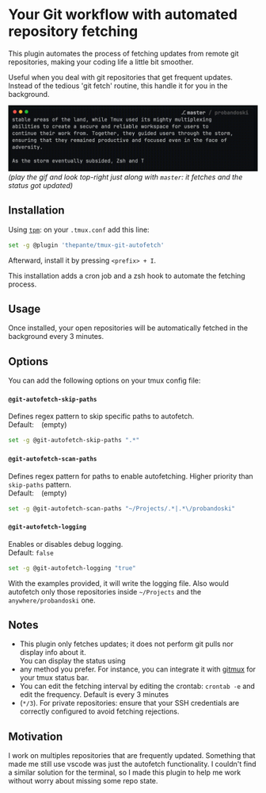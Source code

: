 # Your Git workflow with automated repository fetching

This plugin automates the process of fetching updates from remote git repositories, making your coding life a little bit smoother.

Useful when you deal with git repositories that get frequent updates. Instead of the tedious 'git fetch' routine, this handle it
for you in the background.

![demo](demo.gif)
_(play the gif and look top-right just along with `master`: it fetches and the status got updated)_

## Installation

Using [`tpm`](https://github.com/tmux-plugins/tpm/): on your `.tmux.conf` add this line:
```sh
set -g @plugin 'thepante/tmux-git-autofetch'
```
Afterward, install it by pressing `<prefix> + I`.

This installation adds a cron job and a zsh hook to automate the fetching process.

## Usage

Once installed, your open repositories will be automatically fetched in the background every 3 minutes.

## Options

You can add the following options on your tmux config file:

#### `@git-autofetch-skip-paths`

Defines regex pattern to skip specific paths to autofetch.<br>
Default: ` ` (empty)<br>
```bash
set -g @git-autofetch-skip-paths ".*"
```
#### `@git-autofetch-scan-paths`

Defines regex pattern for paths to enable autofetching. Higher priority than `skip-paths` pattern.<br>
Default: ` ` (empty)<br>
```bash
set -g @git-autofetch-scan-paths "~/Projects/.*|.*\/probandoski"
```

#### `@git-autofetch-logging`

Enables or disables debug logging.<br>
Default: `false`<br>
```bash
set -g @git-autofetch-logging "true"
```

With the examples provided, it will write the logging file. Also would autofetch only those repositories inside `~/Projects` and
the `anywhere/probandoski` one.

## Notes
- This plugin only fetches updates; it does not perform git pulls nor display info about it.<br>You can display the status using
- any method you prefer. For instance, you can integrate it with [gitmux](https://github.com/arl/gitmux) for your tmux status bar.
- You can edit the fetching interval by editing the crontab: `crontab -e` and edit the frequency. Default is every 3 minutes
- (`*/3`). For private repositories: ensure that your SSH credentials are correctly configured to avoid fetching rejections.

## Motivation
I work on multiples repositories that are frequently updated. Something that made me still use vscode was just the autofetch
functionality. I couldn't find a similar solution for the terminal, so I made this plugin to help me work without worry about
missing some repo state.

